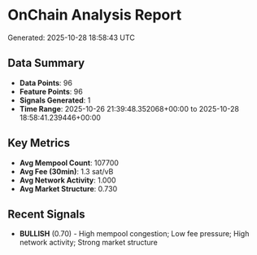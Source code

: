 # OnChain Analysis Report
Generated: 2025-10-28 18:58:43 UTC

## Data Summary
- **Data Points**: 96
- **Feature Points**: 96
- **Signals Generated**: 1
- **Time Range**: 2025-10-26 21:39:48.352068+00:00 to 2025-10-28 18:58:41.239446+00:00

## Key Metrics
- **Avg Mempool Count**: 107700
- **Avg Fee (30min)**: 1.3 sat/vB
- **Avg Network Activity**: 1.000
- **Avg Market Structure**: 0.730

## Recent Signals
- **BULLISH** (0.70) - High mempool congestion; Low fee pressure; High network activity; Strong market structure

